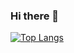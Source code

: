 ### Hi there 👋

[![Top Langs](https://github-readme-stats.vercel.app/api/top-langs/?username=Ljts42&layout=compact)](https://github.com/anuraghazra/github-readme-stats)


<!--
**Ljts42/Ljts42** is a ✨ _special_ ✨ repository because its `README.md` (this file) appears on your GitHub profile.

Here are some ideas to get you started:

- 🔭 I’m currently working on ...
- 🌱 I’m currently learning ...
- 👯 I’m looking to collaborate on ...
- 🤔 I’m looking for help with ...
- 💬 Ask me about ...
- 📫 How to reach me: ...
- 😄 Pronouns: ...
- ⚡ Fun fact: ...
-->
